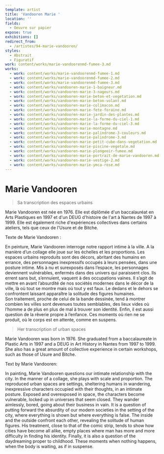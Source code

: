 ```yaml
---
template: artist
title: 'Vandooren Marie '
location: ''
fields:
  - Oeuvre sur papier
expose: true
exhibitions: []
redirect_from:
  - /artistes/94-marie-vandooren/
styles:
  - Abstrait
  - Figuratif
work: content/works/marie-vandoorenmd-fumee-3.md
works:
  - work: content/works/marie-vandoorenmd-fumee-1.md
  - work: content/works/marie-vandoorenmd-fumee-2.md
  - work: content/works/marie-vandoorenmd-fumee-3.md
  - work: content/works/vandooren-marie-1-baigneur.md
  - work: content/works/vandooren-marie-3-nageurs.md
  - work: content/works/vandooren-marie-beton-et-vegetation.md
  - work: content/works/vandooren-marie-beton-volant.md
  - work: content/works/vandooren-marie-colimacon.md
  - work: content/works/vandooren-marie-fete-foraine.md
  - work: content/works/vandooren-marie-jardin-des-plantes.md
  - work: content/works/vandooren-marie-la-forme-du-ciel-1.md
  - work: content/works/vandooren-marie-la-forme-du-ciel-3.md
  - work: content/works/vandooren-marie-montagne.md
  - work: content/works/vandooren-marie-palindrome-3-couleurs.md
  - work: content/works/vandooren-marie-palindrome-3.md
  - work: content/works/vandooren-marie-petit-cube-dans-vegetation.md
  - work: content/works/vandooren-marie-piscine-vegetale.md
  - work: content/works/vandooren-marie-plongeoir-fumee.md
  - work: content/works/vandooren-marie-portrait-de-marie-vandooren.md
  - work: content/works/vandooren-marie-vestige-2.md
  - work: content/works/vandooren-marie-ymca-rose.md
---
```


# Marie Vandooren

> Sa transcription des espaces urbains

Marie Vandooren est née en 1976. Elle est diplômée d'un baccalauréat en Arts Plastiques en 1997 et d'un DEUG d'histoire de l'art à Nantes de 1997 à 1999. Elle est également riche d'expériences collectives dans certains ateliers, tels que ceux de l'Usure et de Bitche.

Texte de Marie Vandooren :

En peinture,  Marie Vandooren interroge notre rapport intime à la ville. A la manière d’un collage elle joue sur les échelles et les proportions. Les espaces urbains reproduits sont des décors, abritant des humains en errance, des personnages inexpressifs occupés à leurs pensées, dans une posture intime. Mis à nu et surexposés dans l’espace, les personnages deviennent vulnérables, enfermés dans des univers qui paraissent clos. Ils errent sans but, s’ennuient, vaquent à des occupations vaines.  Il s’agit de mettre en avant l’absurdité de nos sociétés modernes dans le décor de la ville, là où tout se montre mais où tout y est faux. Le dedans et le dehors se confrontent laissant apparaître la solitude des figures humaines.\
Son traitement, proche de celui de la bande dessinée, tend à montrer combien les villes sont devenues toutes semblables, des lieux vides où l’homme a de plus en plus de mal à trouver son identité. Enfin, il est aussi question de la rêverie propre à l’enfance. Ces moments où rien ne se produit, où le corps est en attente, comme en suspens.

> Her transcription of urban spaces

Marie Vandooren was born in 1976. She graduated from a baccalaureate in Plastic Arts in 1997 and a DEUG in Art History in Nantes from 1997 to 1999. She also has a great amount of collective experience in certain workshops, such as those of Usure and Bitche.

Text by Marie Vandooren:

In painting, Marie Vandooren questions our intimate relationship with the city. In the manner of a collage, she plays with scale and proportion. The reproduced urban spaces are settings, sheltering humans in wandering, inexpressive characters occupied with their thoughts, in an intimate posture. Exposed and overexposed in space, the characters become vulnerable, locked up in universes that seem closed. They wander aimlessly, bored, going about their business in vain.  It is a question of putting forward the absurdity of our modern societies in the setting of the city, where everything is shown but where everything is false. The inside and the outside confront each other, revealing the solitude of human figures. His treatment, close to that of the comic strip, tends to show how cities have become all alike, empty places where man has more and more difficulty in finding his identity. Finally, it is also a question of the daydreaming proper to childhood. These moments when nothing happens, when the body is waiting, as if in suspense.
